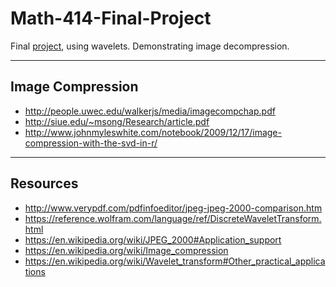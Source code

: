 # Math-414-Final-Project
Final [project](http://www.math.tamu.edu/~francis.narcowich/m414/s16/projects_s16.html),
using wavelets.
Demonstrating image decompression.

---

## Image Compression
* http://people.uwec.edu/walkerjs/media/imagecompchap.pdf
* http://siue.edu/~msong/Research/article.pdf
* http://www.johnmyleswhite.com/notebook/2009/12/17/image-compression-with-the-svd-in-r/

---

## Resources
* http://www.verypdf.com/pdfinfoeditor/jpeg-jpeg-2000-comparison.htm
* https://reference.wolfram.com/language/ref/DiscreteWaveletTransform.html
* https://en.wikipedia.org/wiki/JPEG_2000#Application_support
* https://en.wikipedia.org/wiki/Image_compression
* https://en.wikipedia.org/wiki/Wavelet_transform#Other_practical_applications


